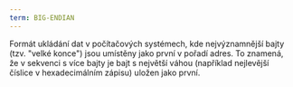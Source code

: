 ```yaml
---
term: BIG-ENDIAN
---
```


Formát ukládání dat v počítačových systémech, kde nejvýznamnější bajty (tzv. "velké konce") jsou umístěny jako první v pořadí adres. To znamená, že v sekvenci s více bajty je bajt s největší váhou (například nejlevější číslice v hexadecimálním zápisu) uložen jako první.